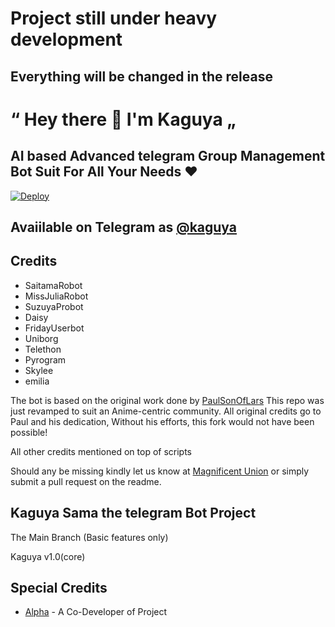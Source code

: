 
# Project still under heavy development
## Everything will be changed in the release


# “ Hey there 👋 I'm Kaguya „
## AI based Advanced telegram Group Management Bot Suit For All Your Needs ❤️

[![Deploy](https://www.herokucdn.com/deploy/button.svg)](https://heroku.com/deploy?template=https://github.com/StevanKz/KaguyaSama.git)

## Avaiilable on Telegram as [@kaguya](https://t.me/kaguyasamarobot)



## Credits

 - SaitamaRobot
 - MissJuliaRobot
 - SuzuyaProbot
 - Daisy
 - FridayUserbot
 - Uniborg
 - Telethon
 - Pyrogram
 - Skylee
 - emilia


The bot is based on the original work done by [PaulSonOfLars](https://github.com/PaulSonOfLars)
This repo was just revamped to suit an Anime-centric community. All original credits go to Paul and his dedication, Without his efforts, this fork would not have been possible!

All other credits mentioned on top of scripts

Should any be missing kindly let us know at [Magnificent Union](https://t.me/MagnificentUnion) or simply submit a pull request on the readme.

## Kaguya Sama the telegram Bot Project
The Main Branch (Basic features only)

Kaguya v1.0(core)

## Special Credits
- [Alpha](https://github.com/Gurwinder262) - A Co-Developer of Project


